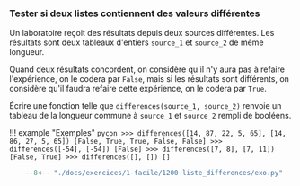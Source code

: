 

### Tester si deux listes contiennent des valeurs différentes 


Un laboratoire reçoit des résultats depuis deux sources différentes. Les résultats sont deux tableaux d'entiers `source_1` et `source_2` de même longueur.

Quand deux résultats concordent, on considère qu'il n'y aura pas à refaire l'expérience, on le codera par `False`, mais si les résultats sont différents, on considère qu'il faudra refaire cette expérience, on le codera par `True`.

Écrire une fonction telle que `differences(source_1, source_2)` renvoie un tableau de la longueur commune à `source_1` et `source_2` rempli de booléens.


!!! example "Exemples"
    ```pycon
    >>> differences([14, 87, 22, 5, 65], [14, 86, 27, 5, 65])
    [False, True, True, False, False]
    >>> differences([-54], [-54])
    [False]
    >>> differences([7, 8], [7, 11])
    [False, True]
    >>> differences([], [])
    []
    ```


```python
    --8<-- "./docs/exercices/1-facile/1200-liste_differences/exo.py"
```

